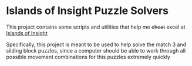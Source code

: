 # Islands of Insight Puzzle Solvers
This project contains some scripts and utilities that help me ~~cheat~~ excel at [Islands of Insight](https://islandsofinsight.com/)

Specifically, this project is meant to be used to help solve the match 3 and sliding block puzzles, since a computer should be able to work through all possible movement combinations for this puzzles extremely quickly
